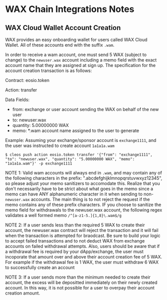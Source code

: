 WAX Chain Integrations Notes
===========================

## WAX Cloud Wallet Account Creation

WAX provides an easy onboarding wallet for users called WAX Cloud Wallet. All of these accounts end with the suffix `.wam`.

In order to receive a wam account, one must send 5 WAX (subject to change) to the `newuser.wax` account including a memo field with the exact account name that they are assigned at sign up. The specification for the account creation transaction is as follows:

Contract: eosio.token

Action: transfer

Data Fields:
* from: exchange or user account sending the WAX on behalf of the new user
* to: newuser.wax
* quantity: 5.00000000 WAX
* memo: *.wam account name assigned to the user to generate

Example:
Assuming your exchange/sponsor account is `exchange1111`, and the user was instructed to create account `1a1a1a.wam`
```
$ cleos push action eosio.token transfer '{"from": "exchange1111", "to": "newuser.wax", "quantity": "5.00000000 WAX", "memo": "1a1a1a.wam"}' -p exchange1111
```

NOTE 1: Valid wam accounts will always end in `.wam`, and may contain any of the following characters in the prefix: ".abcdefghijklmnopqrstuvwxyz12345", so please adjust your memo sanitizers to accomodate this. Realize that you don't necessarily have to be strict about what goes in the memo since a memo can have ANY alphanumeric character in it when sending to non-`newuser.wax` accounts. The main thing is to not reject the request if the memo contains any of these prefix characters. IF you choose to sanitize the memo field for withdrawals to the newuser.wax account, the following regex validates a well formed memo `/^[a-z1-5.]{1,8}\.wam$/g`

NOTE 2: If a user sends less than the required 5 WAX to create their account, the newuser.wax contract will reject the transaction and it will fail when the transaction is attempted for braodcast. Be sure to build your logic to accept failed transactions and to not deduct WAX from exchange accounts on failed withdrawal attempts. Also, users should be aware that if a withdrawal fee is required by your dApp/exchange, the user must incoporate that amount over and above their account creation fee of 5 WAX. For example if the withdrawal fee is 1 WAX, the user must withdraw 6 WAX to successfully create an account

NOTE 3: If a user sends more than the minimum needed to create their account, the excess will be depositted immediately on their newly created account. In this way, it is not possible for a user to overpay their account creation amount.
